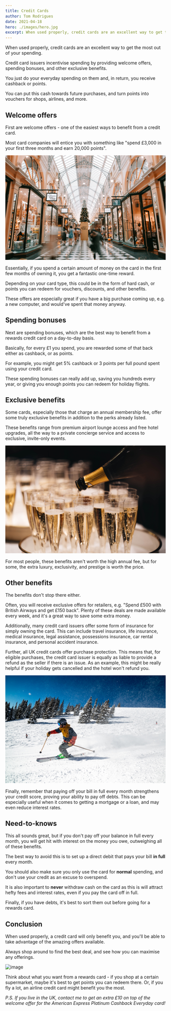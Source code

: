 ```yaml
---
title: Credit Cards
author: Tom Rodrigues
date: 2021-04-18
hero: ./images/hero.jpg
excerpt: When used properly, credit cards are an excellent way to get the most out of your spending. Reward credit cards incentivise spending by offering welcome bonuses, spending bonuses, and other exclusive benefits.
---
```


When used properly, credit cards are an excellent way to get the most out of your spending.

Credit card issuers incentivise spending by providing welcome offers, spending bonuses, and other exclusive benefits.

You just do your everyday spending on them and, in return, you receive cashback or points.

You can put this cash towards future purchases, and turn points into vouchers for shops, airlines, and more.

## Welcome offers

First are welcome offers - one of the easiest ways to benefit from a credit card.

Most card companies will entice you with something like "spend £3,000 in your first three months and earn 20,000 points".

![image](./images/shopping.webp)

Essentially, if you spend a certain amount of money on the card in the first few months of owning it, you get a fantastic one-time reward.

Depending on your card type, this could be in the form of hard cash, or points you can redeem for vouchers, discounts, and other benefits.

These offers are especially great if you have a big purchase coming up, e.g. a new computer, and would've spent that money anyway.

## Spending bonuses

Next are spending bonuses, which are the best way to benefit from a rewards credit card on a day-to-day basis.

Basically, for every £1 you spend, you are rewarded some of that back either as cashback, or as points.

For example, you might get 5% cashback or 3 points per full pound spent using your credit card.

These spending bonuses can really add up, saving you hundreds every year, or giving you enough points you can redeem for holiday flights.

## Exclusive benefits

Some cards, especially those that charge an annual membership fee, offer some truly exclusive benefits in addition to the perks already listed.

These benefits range from premium airport lounge access and free hotel upgrades, all the way to a private concierge service and access to exclusive, invite-only events.

![image](./images/champagne.jpg)

For most people, these benefits aren't worth the high annual fee, but for some, the extra luxury, exclusivity, and prestige is worth the price.

## Other benefits

The benefits don't stop there either.

Often, you will receive exclusive offers for retailers, e.g. "Spend £500 with British Airways and get £150 back". Plenty of these deals are made available every week, and it's a great way to save some extra money.

Additionally, many credit card issuers offer some form of insurance for simply owning the card. This can include travel insurance, life insurance, medical insurance, legal assistance, possessions insurance, car rental insurance, and personal accident insurance.

Further, all UK credit cards offer purchase protection. This means that, for eligible purchases, the credit card issuer is equally as liable to provide a refund as the seller if there is an issue. As an example, this might be really helpful if your holiday gets cancelled and the hotel won't refund you.

![image](./images/skiing.jpg)

Finally, remember that paying off your bill in full every month strengthens your credit score, proving your ability to pay off debts. This can be especially useful when it comes to getting a mortgage or a loan, and may even reduce interest rates.

## Need-to-knows

This all sounds great, but if you don't pay off your balance in full every month, you will get hit with interest on the money you owe, outweighing all of these benefits.

The best way to avoid this is to set up a direct debit that pays your bill **in full** every month.

You should also make sure you only use the card for **normal** spending, and don't use your credit as an excuse to overspend.

It is also important to **never** withdraw cash on the card as this is will attract hefty fees and interest rates, even if you pay the card off in full.

Finally, if you have debts, it's best to sort them out before going for a rewards card.

## Conclusion

When used properly, a credit card will only benefit you, and you'll be able to take advantage of the amazing offers available.

Always shop around to find the best deal, and see how you can maximise any offerings.

![image](./images/portofino.jpg)

Think about what you want from a rewards card - if you shop at a certain supermarket, maybe it's best to get points you can redeem there. Or, if you fly a lot, an airline credit card might benefit you the most.

_P.S. If you live in the UK, contact me to get an extra £10 on top of the welcome offer for the American Express Platinum Cashback Everyday card!_
